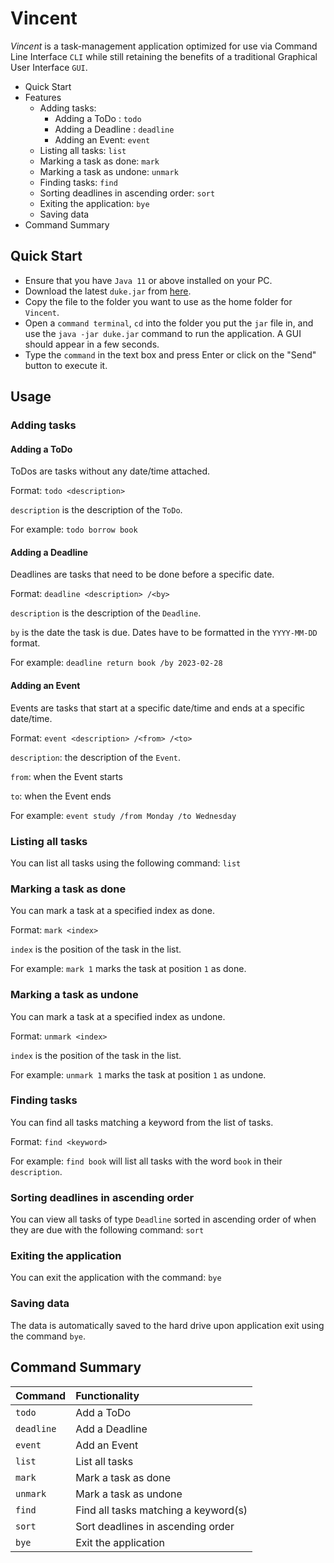 # Vincent

_Vincent_ is a task-management application optimized for use via Command Line Interface `CLI` 
while still retaining the benefits of a traditional Graphical User Interface `GUI`.

- Quick Start
- Features
   - Adding tasks:
      - Adding a ToDo : `todo`
      - Adding a Deadline : `deadline`
      - Adding an Event: `event`
   - Listing all tasks: `list`
   - Marking a task as done: `mark`
   - Marking a task as undone: `unmark`
   - Finding tasks: `find`
   - Sorting deadlines in ascending order: `sort`
   - Exiting the application: `bye`
   - Saving data
- Command Summary

## Quick Start

* Ensure that you have `Java 11` or above installed on your PC.
* Download the latest `duke.jar` from [here](https://github.com/redHat-arko/ip/releases).
* Copy the file to the folder you want to use as the home folder for `Vincent`.
* Open a `command terminal`, `cd` into the folder you put the `jar`
file in, and use the `java -jar duke.jar` command to run the application. A GUI should appear in a few seconds.
* Type the `command` in the text box and press Enter or click on the "Send" button to execute it.

## Usage

### Adding tasks

#### Adding a ToDo

ToDos are tasks without any date/time attached.

Format: `todo <description>`

`description` is the description of the `ToDo`.

For example: `todo borrow book`

#### Adding a Deadline

Deadlines are tasks that need to be done before a specific date.

Format: `deadline <description> /<by>`

`description` is the description of the `Deadline`.

`by` is the date the task is due. Dates have to be formatted in the `YYYY-MM-DD` format.

For example: `deadline return book /by 2023-02-28`

#### Adding an Event

Events are tasks that start at a specific date/time and ends at a specific date/time.

Format: `event <description> /<from> /<to>`

`description`: the description of the `Event`.

`from`: when the Event starts

`to`: when the Event ends

For example: `event study /from Monday /to Wednesday`

### Listing all tasks

You can list all tasks using the following command: `list`

### Marking a task as done

You can mark a task at a specified index as done.

Format: `mark <index>`

`index` is the position of the task in the list.

For example: `mark 1` marks the task at position `1` as done.

### Marking a task as undone

You can mark a task at a specified index as undone.

Format: `unmark <index>`

`index` is the position of the task in the list.

For example: `unmark 1` marks the task at position `1` as undone.

### Finding tasks

You can find all tasks matching a keyword from the list of tasks.

Format: `find <keyword>`

For example: `find book` will list all tasks with the word `book` in their `description`.

### Sorting deadlines in ascending order

You can view all tasks of type `Deadline` sorted in ascending order of when they are 
due with the following command: `sort`

### Exiting the application

You can exit the application with the command: `bye`

### Saving data

The data is automatically saved to the hard drive upon application exit using the command `bye`.

## Command Summary

| Command    | Functionality                        |
|:-----------|:-------------------------------------|
| `todo`     | Add a ToDo                           |
| `deadline` | Add a Deadline                       |
| `event`    | Add an Event                         |
| `list`     | List all tasks                       |
| `mark`     | Mark a task as done                  |
| `unmark`   | Mark a task as undone                |
| `find`     | Find all tasks matching a keyword(s) |
| `sort`     | Sort deadlines in ascending order    |
| `bye`      | Exit the application                 |
